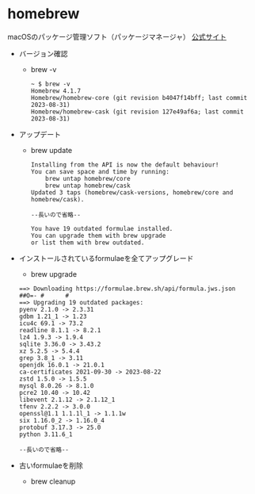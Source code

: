 # homebrew
macOSのパッケージ管理ソフト（パッケージマネージャ）
[公式サイト](https://brew.sh)

* バージョン確認
  * brew -v
    ```
    ~ $ brew -v
    Homebrew 4.1.7
    Homebrew/homebrew-core (git revision b4047f14bff; last commit 2023-08-31)
    Homebrew/homebrew-cask (git revision 127e49af6a; last commit 2023-08-31)
    ```
* アップデート
  * brew update
    ```
    Installing from the API is now the default behaviour!
    You can save space and time by running:
        brew untap homebrew/core
        brew untap homebrew/cask
    Updated 3 taps (homebrew/cask-versions, homebrew/core and homebrew/cask).

    --長いので省略--
    
    You have 19 outdated formulae installed.
    You can upgrade them with brew upgrade
    or list them with brew outdated.
    ```

* インストールされているformulaeを全てアップグレード
  * brew upgrade
  ```
  ==> Downloading https://formulae.brew.sh/api/formula.jws.json
  ##O=- #      #
  ==> Upgrading 19 outdated packages:
  pyenv 2.1.0 -> 2.3.31
  gdbm 1.21_1 -> 1.23
  icu4c 69.1 -> 73.2
  readline 8.1.1 -> 8.2.1
  lz4 1.9.3 -> 1.9.4
  sqlite 3.36.0 -> 3.43.2
  xz 5.2.5 -> 5.4.4
  grep 3.8_1 -> 3.11
  openjdk 16.0.1 -> 21.0.1
  ca-certificates 2021-09-30 -> 2023-08-22
  zstd 1.5.0 -> 1.5.5
  mysql 8.0.26 -> 8.1.0
  pcre2 10.40 -> 10.42
  libevent 2.1.12 -> 2.1.12_1
  tfenv 2.2.2 -> 3.0.0
  openssl@1.1 1.1.1l_1 -> 1.1.1w
  six 1.16.0_2 -> 1.16.0_4
  protobuf 3.17.3 -> 25.0
  python 3.11.6_1
  
  --長いので省略--

  ```

* 古いformulaeを削除
  * brew cleanup
